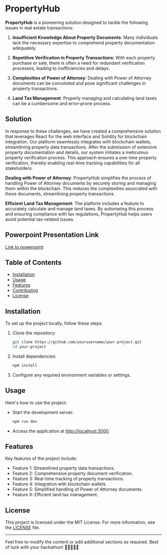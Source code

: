 # PropertyHub

**PropertyHub** is a pioneering solution designed to tackle the following issues in real estate transactions:

1. **Insufficient Knowledge About Property Documents**: Many individuals lack the necessary expertise to comprehend property documentation adequately.

2. **Repetitive Verification in Property Transactions**: With each property purchase or sale, there is often a need for redundant verification processes, leading to inefficiencies and delays.

3. **Complexities of Power of Attorney**: Dealing with Power of Attorney documents can be convoluted and pose significant challenges in property transactions.

4. **Land Tax Management**: Properly managing and calculating land taxes can be a cumbersome and error-prone process.

## Solution

In response to these challenges, we have created a comprehensive solution that leverages React for the web interface and Solidity for blockchain integration. Our platform seamlessly integrates with blockchain wallets, streamlining property data transactions. After the submission of extensive property documentation and details, our system initiates a meticulous property verification process. This approach ensures a one-time property verification, thereby enabling real-time tracking capabilities for all stakeholders.

**Dealing with Power of Attorney**: PropertyHub simplifies the process of handling Power of Attorney documents by securely storing and managing them within the blockchain. This reduces the complexities associated with these documents, streamlining property transactions.

**Efficient Land Tax Management**: The platform includes a feature to accurately calculate and manage land taxes. By automating this process and ensuring compliance with tax regulations, PropertyHub helps users avoid potential tax-related issues.

## Powerpoint Presentation Link

[Link to powerpoint]()

## Table of Contents

- [Installation](#installation)
- [Usage](#usage)
- [Features](#features)
- [Contributing](#contributing)
- [License](#license)

## Installation

To set up the project locally, follow these steps:

1. Clone the repository:

   ```bash
   git clone https://github.com/yourusername/your-project.git
   cd your-project
   ```

2. Install dependencies:

   ```bash
   npm install
   ```

3. Configure any required environment variables or settings.

## Usage

Here's how to use the project:

- Start the development server:

  ```bash
  npm run dev
  ```

- Access the application at [http://localhost:3000](http://localhost:3000).

## Features

Key features of the project include:

- Feature 1: Streamlined property data transactions.
- Feature 2: Comprehensive property document verification.
- Feature 3: Real-time tracking of property transactions.
- Feature 4: Integration with blockchain wallets.
- Feature 5: Simplified handling of Power of Attorney documents.
- Feature 6: Efficient land tax management.

## License

This project is licensed under the MIT License. For more information, see the [LICENSE](LICENSE) file.

---

Feel free to modify the content or add additional sections as required. Best of luck with your hackathon! 🚀👩‍💻👨‍💻
